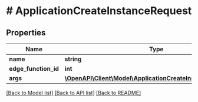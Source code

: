 # # ApplicationCreateInstanceRequest

## Properties

Name | Type | Description | Notes
------------ | ------------- | ------------- | -------------
**name** | **string** |  |
**edge_function_id** | **int** |  |
**args** | [**\OpenAPI\Client\Model\ApplicationCreateInstanceRequestArgs**](ApplicationCreateInstanceRequestArgs.md) |  |

[[Back to Model list]](../../README.md#models) [[Back to API list]](../../README.md#endpoints) [[Back to README]](../../README.md)
